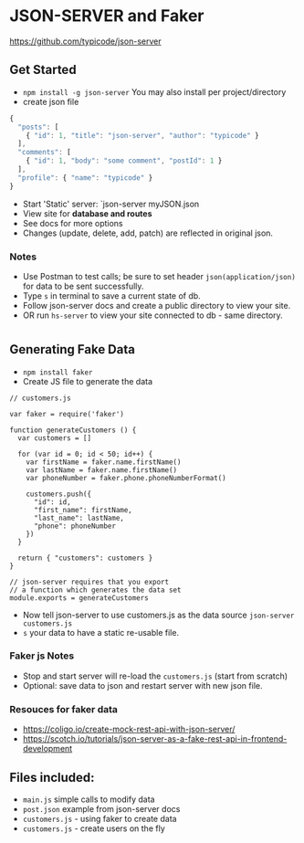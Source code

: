 # JSON-SERVER and Faker

https://github.com/typicode/json-server

## Get Started
* `npm install -g json-server` You may also install per project/directory
* create json file
```js
{
  "posts": [
    { "id": 1, "title": "json-server", "author": "typicode" }
  ],
  "comments": [
    { "id": 1, "body": "some comment", "postId": 1 }
  ],
  "profile": { "name": "typicode" }
}
```
* Start 'Static' server: `json-server myJSON.json
* View site for **database and routes**
* See docs for more options
* Changes (update, delete, add, patch) are reflected in original json.

### Notes
* Use Postman to test calls; be sure to set header `json(application/json)` for data to be sent successfully.
* Type `s` in terminal to save a current state of db.
* Follow json-server docs and create a public directory to view your site.
* OR run `hs-server` to view your site connected to db - same directory.

#

## Generating Fake Data

* `npm install faker`
* Create JS file to generate the data

```
// customers.js

var faker = require('faker')

function generateCustomers () {
  var customers = []

  for (var id = 0; id < 50; id++) {
    var firstName = faker.name.firstName()
    var lastName = faker.name.firstName()
    var phoneNumber = faker.phone.phoneNumberFormat()

    customers.push({
      "id": id,
      "first_name": firstName,
      "last_name": lastName,
      "phone": phoneNumber
    })
  }

  return { "customers": customers }
}

// json-server requires that you export
// a function which generates the data set
module.exports = generateCustomers
```

* Now tell json-server to use customers.js as the data source
`json-server customers.js`
* `s` your data to have a static re-usable file.

### Faker js Notes
* Stop and start server will re-load the `customers.js` (start from scratch)
* Optional: save data to json and restart server with new json file.

### Resouces for faker data
* https://coligo.io/create-mock-rest-api-with-json-server/
* https://scotch.io/tutorials/json-server-as-a-fake-rest-api-in-frontend-development

## Files included:
* `main.js` simple calls to modify data
* `post.json` example from json-server docs
* `customers.js` - using faker to create data
* `customers.js` - create users on the fly
